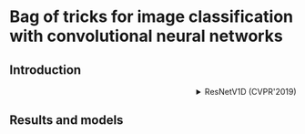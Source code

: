 # Bag of tricks for image classification with convolutional neural networks

## Introduction

<!-- [BACKBONE] -->

<details>
<summary align="right">ResNetV1D (CVPR'2019)</summary>

```bibtex
@inproceedings{he2019bag,
  title={Bag of tricks for image classification with convolutional neural networks},
  author={He, Tong and Zhang, Zhi and Zhang, Hang and Zhang, Zhongyue and Xie, Junyuan and Li, Mu},
  booktitle={Proceedings of the IEEE Conference on Computer Vision and Pattern Recognition},
  pages={558--567},
  year={2019}
}
```

</details>

## Results and models
